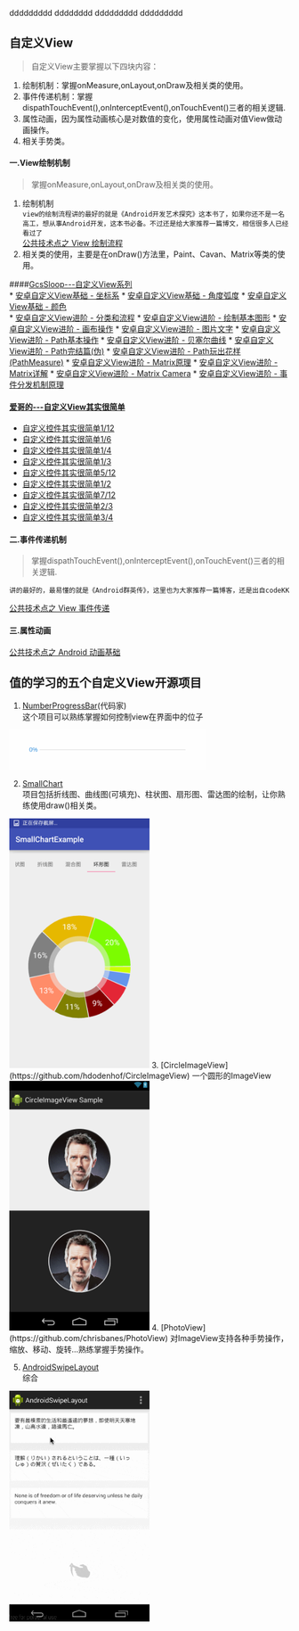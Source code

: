 ddddddddd
dddddddd
ddddddddd
ddddddddd
##  自定义View
>自定义View主要掌握以下四块内容：  
1.  绘制机制：掌握onMeasure,onLayout,onDraw及相关类的使用。  
2.  事件传递机制：掌握dispathTouchEvent(),onInterceptEvent(),onTouchEvent()三者的相关逻辑.  
3. 属性动画，因为属性动画核心是对数值的变化，使用属性动画对值View做动画操作。  
4. 相关手势类。

#### 一.View绘制机制
>掌握onMeasure,onLayout,onDraw及相关类的使用。

1. 绘制机制  
`view的绘制流程讲的最好的就是《Android开发艺术探究》这本书了，如果你还不是一名高工，想从事Android开发，这本书必备。不过还是给大家推荐一篇博文，相信很多人已经看过了`  
[公共技术点之 View 绘制流程](http://a.codekk.com/detail/Android/lightSky/公共技术点之%20View%20绘制流程)
2. 相关类的使用，主要是在onDraw()方法里，Paint、Cavan、Matrix等类的使用。  

  ####[GcsSloop---自定义View系列](https://github.com/GcsSloop)     
    * [安卓自定义View基础 - 坐标系](https://github.com/GcsSloop/AndroidNote/blob/master/CustomView/Base/%5B01%5DCoordinateSystem.md)
    * [安卓自定义View基础 - 角度弧度](https://github.com/GcsSloop/AndroidNote/blob/master/CustomView/Base/%5B02%5DAngleAndRadian.md)
    * [安卓自定义View基础 - 颜色](https://github.com/GcsSloop/AndroidNote/blob/master/CustomView/Base/%5B03%5DColor.md)  
    * [安卓自定义View进阶 - 分类和流程](https://github.com/GcsSloop/AndroidNote/blob/master/CustomView/Advance/%5B01%5DCustomViewProcess.md)
    * [安卓自定义View进阶 - 绘制基本图形](https://github.com/GcsSloop/AndroidNote/blob/master/CustomView/Advance/%5B02%5DCanvas_BasicGraphics.md)
    * [安卓自定义View进阶 - 画布操作](https://github.com/GcsSloop/AndroidNote/blob/master/CustomView/Advance/%5B03%5DCanvas_Convert.md)
    * [安卓自定义View进阶 - 图片文字](https://github.com/GcsSloop/AndroidNote/blob/master/CustomView/Advance/%5B04%5DCanvas_PictureText.md)
    * [安卓自定义View进阶 - Path基本操作](https://github.com/GcsSloop/AndroidNote/blob/master/CustomView/Advance/%5B05%5DPath_Basic.md)
    * [安卓自定义View进阶 - 贝塞尔曲线](https://github.com/GcsSloop/AndroidNote/blob/master/CustomView/Advance/%5B06%5DPath_Bezier.md)
    * [安卓自定义View进阶 - Path完结篇(伪)](https://github.com/GcsSloop/AndroidNote/blob/master/CustomView/Advance/%5B07%5DPath_Over.md)
    * [安卓自定义View进阶 - Path玩出花样(PathMeasure)](https://github.com/GcsSloop/AndroidNote/blob/master/CustomView/Advance/%5B08%5DPath_Play.md)
    * [安卓自定义View进阶 - Matrix原理](https://github.com/GcsSloop/AndroidNote/blob/master/CustomView/Advance/%5B09%5DMatrix_Basic.md)
    * [安卓自定义View进阶 - Matrix详解](https://github.com/GcsSloop/AndroidNote/blob/master/CustomView/Advance/%5B10%5DMatrix_Method.md)
    * [安卓自定义View进阶 - Matrix Camera](https://github.com/GcsSloop/AndroidNote/blob/master/CustomView/Advance/%5B11%5DMatrix_3D_Camera.md)
    * [安卓自定义View进阶 - 事件分发机制原理](https://github.com/GcsSloop/AndroidNote/blob/master/CustomView/Advance/%5B12%5DDispatch-TouchEvent-Theory.md)

 #### [爱哥的---自定义View其实很简单](http://blog.csdn.net/column/details/androidcustomview.html)
 
 * [自定义控件其实很简单1/12](http://blog.csdn.net/column/details/androidcustomview.html)
 *   [自定义控件其实很简单1/6](http://blog.csdn.net/column/details/androidcustomview.html)
 *  [自定义控件其实很简单1/4](http://blog.csdn.net/column/details/androidcustomview.html)
 *  [自定义控件其实很简单1/3](http://blog.csdn.net/column/details/androidcustomview.html)
 *  [自定义控件其实很简单5/12](http://blog.csdn.net/column/details/androidcustomview.html)
 *  [自定义控件其实很简单1/2](http://blog.csdn.net/column/details/androidcustomview.html)
 *  [自定义控件其实很简单7/12](http://blog.csdn.net/column/details/androidcustomview.html)
 *  [自定义控件其实很简单2/3](http://blog.csdn.net/column/details/androidcustomview.html)
 *  [自定义控件其实很简单3/4](http://blog.csdn.net/column/details/androidcustomview.html)

 #### 二.事件传递机制
 >掌握dispathTouchEvent(),onInterceptEvent(),onTouchEvent()三者的相关逻辑.  
 
 `讲的最好的，最易懂的就是《Android群英传》，这里也为大家推荐一篇博客，还是出自codeKK`
 
 [公共技术点之 View 事件传递](http://a.codekk.com/detail/Android/Trinea/公共技术点之%20View%20事件传递)
 #### 三.属性动画
 [公共技术点之 Android 动画基础](http://a.codekk.com/detail/Android/lightSky/公共技术点之%20Android%20动画基础)
 
 ## 值的学习的五个自定义View开源项目
 
 1. [NumberProgressBar](https://github.com/daimajia/NumberProgressBar)(代码家)   
 这个项目可以熟练掌握如何控制view在界面中的位子
<img src="screenshots/NumberProgressBar.gif" width="70%" />
 
 2. [SmallChart](https://github.com/Idtk/SmallChart)   
 项目包括折线图、曲线图(可填充)、柱状图、扇形图、雷达图的绘制，让你熟练使用draw()相关类。 
 <img src="screenshots/pie.png" width="50%" />  
 3. [CircleImageView](https://github.com/hdodenhof/CircleImageView)   
  一个圆形的ImageView  
 <img src="screenshots/circleview.png" width="50%" />  
 4.  [PhotoView](https://github.com/chrisbanes/PhotoView)  
 对ImageView支持各种手势操作，缩放、移动、旋转...熟练掌握手势操作。
 
 5. [AndroidSwipeLayout](https://github.com/daimajia/AndroidSwipeLayout)  
 综合  
 <img src="screenshots/AndroidSwipeLayout.gif" width="50%" />
